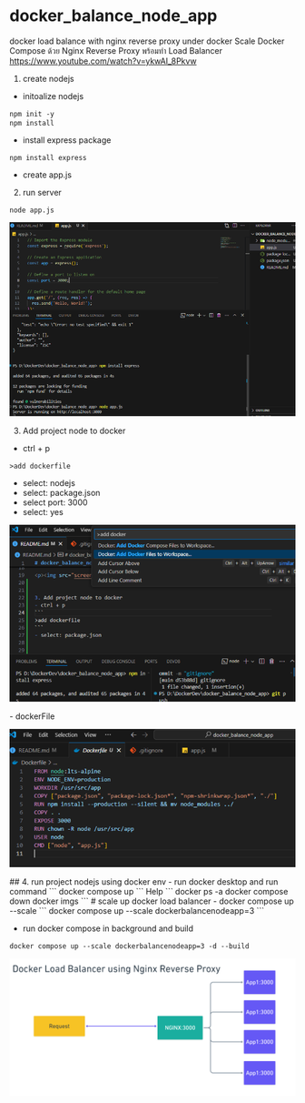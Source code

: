 # docker_balance_node_app
docker load balance with nginx reverse proxy under docker
Scale Docker Compose ด้วย Nginx Reverse Proxy พร้อมทำ Load Balancer
https://www.youtube.com/watch?v=ykwAI_8Pkvw

1. create nodejs
- initoalize nodejs
```
npm init -y
npm install
```
- install express package
```
npm install express
```
- create app.js
2. run server
```
node app.js
```
<p><img src="screenshort\project-herachy.png"></p>


3. Add project node to docker
- ctrl + p
```
>add dockerfile
```
- select: nodejs
- select: package.json
- select port: 3000
- select: yes
<p><img src="screenshort\add docker.png"></p>
- dockerFile
<p><img src="screenshort\dockerfile.png"></p>
## 4. run project nodejs using docker env
- run docker desktop and run command
```
docker compose up
```
Help
```
docker ps -a
docker compose down
docker imgs
```
# scale up docker load balancer
- docker compose up --scale <service name>
```
docker compose up --scale dockerbalancenodeapp=3
```

- run docker compose in background and build
```
docker compose up --scale dockerbalancenodeapp=3 -d --build
```
<p><img src="screenshort\Docker Load Balancer.png"></p>